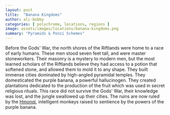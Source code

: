 ```yaml
---
layout: post
title:  "Banana Kingdoms"
author: ali-bobby
categories: [ polychrome, locations, regions ]
image: assets/images/locations/banana-kingdoms.png
summary: "Pyramids & Ponzi Schemes"
---
```


Before the Gods' War, the north shores of the Riftlands were home to a race of early humans. These men stood seven feet tall, and were master stoneworkers. Their masonry is a mystery to modern men, but the most learned scholars of the Riftlands believe they had access to a potion that softened stone, and allowed them to mold it to any shape. They built immense cities dominated by high-angled pyramidal temples. They domesticated the purple banana, a powerful hallucinogen. They created plantations dedicated to the production of the fruit which was used in secret religious rituals. This race did not survive the Gods' War, their knowledge was lost, and the jungle swallowed up their cities. The ruins are now ruled by the [Hmonqi](/hmonqi), intelligent monkeys raised to sentience by the powers of the purple banana.
